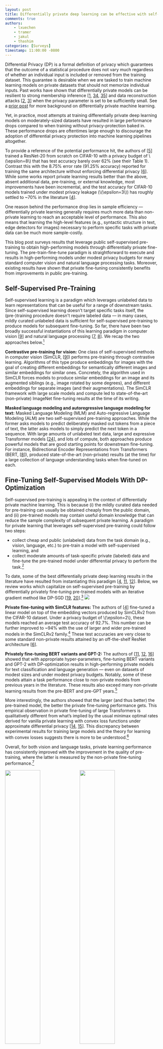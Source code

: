 ```yaml
---
layout: post
title: Differentially private deep learning can be effective with self-supervised models
comments: true
authors: 
    - lxuechen
    - tramer
    - jakul
    - thashim
categories: [Surveys]
timestamp: 11:00:00 -0800
---
```


Differential Privacy (DP) is a formal definition of privacy which guarantees that the outcome of a statistical procedure does not vary much regardless of whether an individual input is included or removed from the training dataset. 
This guarantee is desirable when we are tasked to train machine learning models on private datasets that should not memorize individual inputs. 
Past works have shown that differentially private models can be resilient to strong membership inference [[1](https://proceedings.mlr.press/v37/kairouz15.html), [34](https://ieeexplore.ieee.org/abstract/document/9519424), [35](https://proceedings.neurips.cc/paper/2020/hash/fc4ddc15f9f4b4b06ef7844d6bb53abf-Abstract.html)] and data reconstruction attacks [[2](https://www.usenix.org/conference/usenixsecurity19/presentation/carlini), [3](https://arxiv.org/abs/2201.12383)] when the privacy parameter is set to be sufficiently small. 
See a [prior post](https://differentialprivacy.org/how-to-deploy-ml-with-dp/) for more background on differentially private machine learning.

Yet, in practice, most attempts at training differentially private deep learning models on moderately-sized datasets have resulted in large performance drops compared to when training without privacy-protection baked in. 
These performance drops are oftentimes large enough to discourage the adoption of differential privacy protection into machine learning pipelines altogether. 

To provide a reference of the potential performance hit, the authors of [[5](https://arxiv.org/abs/2102.12677)] trained a ResNet-20 from scratch on CIFAR-10 with a privacy budget of \\\(\epsilon=8\\\) that has test accuracy barely over 62% (see their Table 1). 
Contrast this with the 8.75% error rate (91.25% accuracy) reported for training the same architecture without enforcing differential privacy [[6](https://openaccess.thecvf.com/content_cvpr_2016/html/He_Deep_Residual_Learning_CVPR_2016_paper.html)]. 
While some works report private learning results better than the above, absent additional data, pre-training, or external knowledge, most improvements have been incremental, and the test accuracy for CIFAR-10 models trained under modest privacy leakage (\\\(\epsilon=3\\\)) has roughly settled to ~70% in the literature [[4](https://arxiv.org/abs/2011.11660)]. 

One reason behind the performance drop lies in sample efficiency — differentially private learning generally requires much more data than non-private learning to reach an acceptable level of performance. 
This also means that learning the high-level features (e.g., syntactic structure in text, edge detectors for images) necessary to perform specific tasks with private data can be much more sample-costly. 

This blog post surveys results that leverage public self-supervised pre-training to obtain high-performing models through differentially private fine-tuning.
The pre-train-fine-tune paradigm is straightforward to execute and results in high-performing models under modest privacy budgets for many standard computer vision and natural language processing tasks. 
Moreover, existing results have shown that private fine-tuning consistently benefits from improvements in public pre-training. 

## Self-Supervised Pre-Training

Self-supervised learning is a paradigm which leverages unlabeled data to learn representations that can be useful for a range of downstream tasks.
Since self-supervised learning doesn't target specific tasks itself, 
the (pre-)training procedure doesn't require labeled data — in many cases, mildly curated unlabeled data is sufficient for self-supervised pre-training to produce models for subsequent fine-tuning. 
So far, there have been two broadly successful instantiations of this learning paradigm in computer vision [[9](http://proceedings.mlr.press/v119/chen20j.html)] and natural language processing [[7](https://www.cs.ubc.ca/~amuham01/LING530/papers/radford2018improving.pdf), [8](https://arxiv.org/abs/1810.04805)]. 
We recap the two approaches below.[^1]

**Contrastive pre-training for vision:** 
One class of self-supervised methods in computer vision (SimCLR, [[9](http://proceedings.mlr.press/v119/chen20j.html)]) performs pre-training through contrastive learning. 
Algorithms of this type produce embeddings for images with the goal of creating different embeddings for semantically different images and similar embeddings for similar ones. 
Concretely, the algorithm used in SimCLR forces models to produce similar embeddings for an image and its augmented siblings (e.g., image rotated by some degrees), 
and different embeddings for separate images (and their augmentations). 
The SimCLR framework with large scale models and compute led to state-of-the-art (non-private) ImageNet fine-tuning results at the time of its writing. 

**Masked language modeling and autoregressive language modeling for text:** 
Masked Language Modeling (MLM) and Auto-regressive Language Modeling (ALM) are two self-supervised pre-training approaches. 
While the former asks models to predict deliberately masked out tokens from a piece of text, the latter asks models to simply predict the next token in a sequence. 
With large amounts of unlabeled text data, large and expressive Transformer models [[24](https://proceedings.neurips.cc/paper/2017/hash/3f5ee243547dee91fbd053c1c4a845aa-Abstract.html)], and lots of compute, both approaches produce powerful models that are good starting points for downstream fine-tuning. 
For instance, Bidirectional Encoder Representations from Transformers (BERT, [[8](https://arxiv.org/abs/1810.04805)]), produced state-of-the-art (non-private) results (at the time) for a large collection of language understanding tasks when fine-tuned on each. 

## Fine-Tuning Self-Supervised Models With DP-Optimization
Self-supervised pre-training is appealing in the context of differentially private machine learning. 
This is because (i) the mildly curated data needed for pre-training can usually be obtained cheaply from the public domain, and (ii) pre-trained models may contain useful domain knowledge that can reduce the sample complexity of subsequent private learning. 
A paradigm for private learning that leverages self-supervised pre-training could follow two steps:

- collect cheap and public (unlabeled) data from the task domain (e.g., vision, language, etc.) to pre-train a model with self-supervised learning, and
- collect moderate amounts of task-specific private (labeled) data and fine-tune the pre-trained model under differential privacy to perform the task.[^2]

To date, some of the best differentially private deep learning results in the literature have resulted from instantiating this paradigm [[4](https://arxiv.org/abs/2011.11660), [11](https://arxiv.org/abs/2110.05679), [12](https://arxiv.org/abs/2110.06500)].
Below, we review works which capitalize on self-supervised pre-training by differentially privately fine-tuning pre-trained models with an iterative gradient method like DP-SGD [[19](https://dl.acm.org/doi/abs/10.1145/2976749.2978318), [20](https://ieeexplore.ieee.org/abstract/document/6736861)].[^3]
![](/images/fine-tuning-paradigm.png)

**Private fine-tuning with SimCLR features:** 
The authors of [[4](https://arxiv.org/abs/2011.11660)] fine-tuned a linear model on top of the embedding vectors produced by SimCLRv2 from the CIFAR-10 dataset. Under a privacy budget of \\\(\epsilon=2\\\), 
these models reached an average test accuracy of 92.7%. This number can be further improved to ~94% with the use of larger and wider pre-trained models in the SimCLRv2 family.[^4] 
These test accuracies are very close to some standard non-private results attained by an off-the-shelf ResNet architecture [[6](https://openaccess.thecvf.com/content_cvpr_2016/html/He_Deep_Residual_Learning_CVPR_2016_paper.html)]. 

**Privately fine-tuning BERT variants and GPT-2:** 
The authors of [[11](https://arxiv.org/abs/2110.05679), [12](https://arxiv.org/abs/2110.06500), [16](http://proceedings.mlr.press/v139/yu21f.html)] showed that with appropriate hyper-parameters, fine-tuning BERT variants and GPT-2 with DP-optimization results in high-performing private models for text classification and language generation — even on datasets of modest sizes and under modest privacy budgets. 
Notably, some of these models attain a task performance close to non-private models from previous years in the literature. 
These results also exceed many non-private learning results from the pre-BERT and pre-GPT years.[^5]

More interestingly, the authors showed that the larger (and thus better) the pre-trained model, the better the private fine-tuning performance gets. 
This empirical observation in private fine-tuning of large Transformers is qualitatively different from what’s implied by the usual minimax optimal rates derived for vanilla private learning with convex loss functions under approximate differential privacy [[14](https://ieeexplore.ieee.org/abstract/document/6979031), [15](https://proceedings.neurips.cc/paper/2019/hash/3bd8fdb090f1f5eb66a00c84dbc5ad51-Abstract.html)]. 
This discrepancy between experimental results for training large models and the theory for learning with convex losses suggests there is more to be understood.[^6]

Overall, for both vision and language tasks, private learning performance has consistently improved with the improvement in the quality of pre-training, 
where the latter is measured by the non-private fine-tuning performance.[^7]

<p float="left">
  <img src="../images/figure1_classification.png" width="48%" />
  <img src="../images/figure1_generation.png" width="48%" /> 
  <caption>Figure 1: Privately fine-tuning better (and larger) pre-trained models lead to consistently improving performance for text classification and language generation. 
Left: text classification on MNLI [<a href="https://arxiv.org/abs/1704.05426">25</a>]. Right: language generation on E2E [<a href="https://arxiv.org/abs/1706.09254">26</a>].</caption>
</p>

## Conclusion and Outlook

We surveyed recent works in the literature that obtained highly performant private machine learning models leveraging self-supervised pre-training. 
Common to these results is the trend that the performance of private learning consistently improved with the quality of public pre-training. 
We therefore anticipate that the general paradigm may be useful in additional settings (e.g., federated learning) and tasks (e.g., private synthetic image generation), and lead to better private learning results. 

We have thus far assumed that the data for public pre-training can be cheaply obtained.
This, however, does not imply that determining whether a particular source of data is appropriate for public pre-training is an easy problem.
Using publicly available data is not necessarily risk-free in terms of privacy.
For instance, the authors of [[33](https://www.usenix.org/conference/usenixsecurity21/presentation/carlini-extracting)] were able to extract personally identifiable information from a GPT-2 model pre-trained on data scraped from the public internet.

Self-supervised pre-training has led to progress in private deep learning, but leveraging pre-trained models alone will not address several fundamental challenges to differentially private learning.
First and foremost, the datasets of machine learning tasks may be sampled from long-tailed distributions [[21](https://proceedings.neurips.cc/paper/2020/hash/1e14bfe2714193e7af5abc64ecbd6b46-Abstract.html)]. 
When privately trained on such datasets, a machine learning model may fail to acquire the learning signal necessary to perform accurate predictions for examples on the tail [[28](https://dl.acm.org/doi/abs/10.1145/3442188.3445934)] or from underrepresented (sub)populations [[29](https://proceedings.neurips.cc/paper/2019/hash/fc0de4e0396fff257ea362983c2dda5a-Abstract.html)]. 
Second, many machine learning problems are in a domain where public data (even unlabeled data) may be sparse, e.g., medical imaging. 
Developing refined versions of the pre-train-fine-tune approach for problems from these domains is an interesting avenue for future work.

Lastly, differential privacy as one specific definition of privacy may not capture all that’s desired for privacy in reality. 
For instance, while differentially private algorithms naturally give machine unlearning guarantees [[30](https://ieeexplore.ieee.org/abstract/document/9519428), [32](https://ieeexplore.ieee.org/abstract/document/7163042)], tailored unlearning algorithms tend to have higher capacities of unlearning [[31](https://proceedings.neurips.cc/paper/2021/hash/9627c45df543c816a3ddf2d8ea686a99-Abstract.html)].
In addition, what constitutes a record in the differential privacy framework can oftentimes be unclear. 
Inappropriately defined example boundaries can create correlated records which cause differential privacy guarantees to degrade [[22](https://arxiv.org/abs/1603.01508)].
Moreover, differential privacy guarantees won't directly prevent the inference of private data outside the original context [[23](https://heinonline.org/hol-cgi-bin/get_pdf.cgi?handle=hein.journals/washlr79&section=16)]. 
These are fundamental limitations of differential privacy which improvements to differentially private learning won't touch on.

[^1]: Authors of [[18](https://arxiv.org/abs/2108.07258)] framed these self-supervised models which are trained on broad data at scale that are adaptable to a wide range of downstream tasks as “foundation models.”

[^2]: The idea of privately fine-tuning a publicly pre-trained model certainly isn’t new. One of the first differentially private deep learning papers [[19](https://arxiv.org/abs/1607.00133)] considered an experiment which fine-tuned convolutional nets on CIFAR-10 which were pre-trained on CIFAR-100. Results on privately fine-tuning *self-supervised* models are, on the other hand, more recent. Covering these results is our main focus here.

[^3]: Blue and pink sphere avatars taken from [[18](https://arxiv.org/abs/2108.07258)]. Credit to [Drew A. Hudson](https://cs.stanford.edu/~dorarad/) for making these. 

[^4]: Unpublished result.

[^5]: Hyper-parameters that work well for non-private learning typically aren't those that work best for differentially private learning [[27](https://openreview.net/pdf?id=rJg851rYwH)]. It’s crucial to use a large batch size, a small clipping norm, an appropriate learning rate, and a reasonably large number of training epochs to obtain the mentioned private learning results [[11](https://arxiv.org/abs/2110.05679)]. 

[^6]: In practice, past works have presented mixed results on whether larger models would yield better performance. While some showed that using more filters in a convolutional network can degrade the performance of private learning after some threshold [[27](https://openreview.net/pdf?id=rJg851rYwH)], others showed that a larger model can outperform a smaller model from a different model family [[4](https://arxiv.org/abs/2011.11660)]. Note these results are conditioned on their particular hyperparameter choices. 

[^7]: Since the pre-training data for large language models are oftentimes collected through large scale web scraping (e.g., WebText), a common concern is that some training and test instances for downstream tasks may already appear in the pre-training data. Self-supervised pre-training therefore can give models an opportunity to “see” this data even before they are privately fine-tuned. Authors of [[17](https://d4mucfpksywv.cloudfront.net/better-language-models/language_models_are_unsupervised_multitask_learners.pdf)] confirmed that there is a 1-6% overlap between the test set of many natural language processing tasks and the pre-training data they collected (WebText); these common tasks, however, don't include those studied by authors of [[11](https://arxiv.org/abs/2110.05679)]. The numbers suggest a possibility that existing private fine-tuning results in the literature could be slightly inflated compared to when the pre-training data didn’t contain any instance for any downstream task for which evaluation was performed. 

## Acknowledgements

The authors thank Nicolas Papernot and Gautam Kamath for detailed feedback and edit suggestions. 

---

## References
[1] Rahman MA, Rahman T, Laganière R, Mohammed N, Wang Y. Membership Inference Attack against Differentially Private Deep Learning Model. Trans. Data Priv.. 2018 Apr 1;11(1):61-79.

[2] Carlini N, Liu C, Erlingsson Ú, Kos J, Song D. The secret sharer: Evaluating and testing unintended memorization in neural networks. In 28th USENIX Security Symposium (USENIX Security 19) 2019 (pp. 267-284).

[3] Guo C, Karrer B, Chaudhuri K, van der Maaten L. Bounding Training Data Reconstruction in Private (Deep) Learning. arXiv preprint arXiv:2201.12383. 2022 Jan 28.

[4] Tramer F, Boneh D. Differentially private learning needs better features (or much more data). arXiv preprint arXiv:2011.11660. 2020 Nov 23.

[5] Yu D, Zhang H, Chen W, Liu TY. Do not let privacy overbill utility: Gradient embedding perturbation for private learning. arXiv preprint arXiv:2102.12677. 2021 Feb 25.

[6] He K, Zhang X, Ren S, Sun J. Deep residual learning for image recognition. InProceedings of the IEEE conference on computer vision and pattern recognition 2016 (pp. 770-778).

[7] Radford A, Narasimhan K, Salimans T, Sutskever I. Improving language understanding by generative pre-training.

[8] Devlin J, Chang MW, Lee K, Toutanova K. Bert: Pre-training of deep bidirectional transformers for language understanding. arXiv preprint arXiv:1810.04805. 2018 Oct 11.

[9] Chen T, Kornblith S, Norouzi M, Hinton G. A simple framework for contrastive learning of visual representations. InInternational conference on machine learning 2020 Nov 21 (pp. 1597-1607). PMLR.

[10] Li XL, Liang P. Prefix-tuning: Optimizing continuous prompts for generation. arXiv preprint arXiv:2101.00190. 2021 Jan 1.

[11] Li X, Tramer F, Liang P, Hashimoto T. Large language models can be strong differentially private learners. arXiv preprint arXiv:2110.05679. 2021 Oct 12.

[12] Yu D, Naik S, Backurs A, Gopi S, Inan HA, Kamath G, Kulkarni J, Lee YT, Manoel A, Wutschitz L, Yekhanin S. Differentially private fine-tuning of language models. arXiv preprint arXiv:2110.06500. 2021 Oct 13.

[13] Liu Y, Ott M, Goyal N, Du J, Joshi M, Chen D, Levy O, Lewis M, Zettlemoyer L, Stoyanov V. Roberta: A robustly optimized bert pretraining approach. arXiv preprint arXiv:1907.11692. 2019 Jul 26.

[14] Bassily R, Smith A, Thakurta A. Private empirical risk minimization: Efficient algorithms and tight error bounds. In2014 IEEE 55th Annual Symposium on Foundations of Computer Science 2014 Oct 18 (pp. 464-473). IEEE.

[15] Bassily R, Feldman V, Talwar K, Guha Thakurta A. Private stochastic convex optimization with optimal rates. Advances in Neural Information Processing Systems. 2019;32.

[16] Yu D, Zhang H, Chen W, Yin J, Liu TY. Large scale private learning via low-rank reparametrization. InInternational Conference on Machine Learning 2021 Jul 1 (pp. 12208-12218). PMLR.

[17] Radford A, Wu J, Child R, Luan D, Amodei D, Sutskever I. Language models are unsupervised multitask learners. OpenAI blog. 2019 Feb 24;1(8):9.

[18] Bommasani R, Hudson DA, Adeli E, Altman R, Arora S, von Arx S, Bernstein MS, Bohg J, Bosselut A, Brunskill E, Brynjolfsson E, et al. On the opportunities and risks of foundation models. arXiv preprint arXiv:2108.07258. 2021 Aug 16.

[19] Abadi M, Chu A, Goodfellow I, McMahan HB, Mironov I, Talwar K, Zhang L. Deep learning with differential privacy. InProceedings of the 2016 ACM SIGSAC conference on computer and communications security 2016 Oct 24 (pp. 308-318).

[20] Song S, Chaudhuri K, Sarwate AD. Stochastic gradient descent with differentially private updates. In2013 IEEE Global Conference on Signal and Information Processing 2013 Dec 3 (pp. 245-248). IEEE.

[21] Feldman V, Zhang C. What neural networks memorize and why: Discovering the long tail via influence estimation. Advances in Neural Information Processing Systems. 2020;33:2881-91.

[22] Ghosh A, Kleinberg R. Inferential privacy guarantees for differentially private mechanisms. arXiv preprint arXiv:1603.01508. 2016 Mar 4.

[23] Nissenbaum H. Privacy as contextual integrity. Wash. L. Rev.. 2004;79:119.

[24] Vaswani A, Shazeer N, Parmar N, Uszkoreit J, Jones L, Gomez AN, Kaiser Ł, Polosukhin I. Attention is all you need. Advances in neural information processing systems. 2017;30.

[25] Williams A, Nangia N, Bowman SR. A broad-coverage challenge corpus for sentence understanding through inference. arXiv preprint arXiv:1704.05426. 2017 Apr 18.

[26] Novikova J, Dušek O, Rieser V. The E2E dataset: New challenges for end-to-end generation. arXiv preprint arXiv:1706.09254. 2017 Jun 28.

[27] Papernot N, Chien S, Song S, Thakurta A, Erlingsson U. Making the shoe fit: Architectures, initializations, and tuning for learning with privacy.

[28] Suriyakumar VM, Papernot N, Goldenberg A, Ghassemi M. Chasing your long tails: Differentially private prediction in health care settings. InProceedings of the 2021 ACM Conference on Fairness, Accountability, and Transparency 2021 Mar 3 (pp. 723-734).

[29] Bagdasaryan E, Poursaeed O, Shmatikov V. Differential privacy has disparate impact on model accuracy. Advances in Neural Information Processing Systems. 2019;32.

[30] Bourtoule L, Chandrasekaran V, Choquette-Choo CA, Jia H, Travers A, Zhang B, Lie D, Papernot N. Machine unlearning. In2021 IEEE Symposium on Security and Privacy (SP) 2021 May 24 (pp. 141-159). IEEE.

[31] Sekhari A, Acharya J, Kamath G, Suresh AT. Remember what you want to forget: Algorithms for machine unlearning. Advances in Neural Information Processing Systems. 2021 Dec 6;34.

[32] Cao Y, Yang J. Towards making systems forget with machine unlearning. In2015 IEEE Symposium on Security and Privacy 2015 May 17 (pp. 463-480). IEEE.

[33] Carlini N, Tramer F, Wallace E, Jagielski M, Herbert-Voss A, Lee K, Roberts A, Brown T, Song D, Erlingsson U, Oprea A. Extracting training data from large language models. In30th USENIX Security Symposium (USENIX Security 21) 2021 (pp. 2633-2650).

[34] Nasr M, Songi S, Thakurta A, Papemoti N, Carlin N. Adversary instantiation: Lower bounds for differentially private machine learning. In2021 IEEE Symposium on Security and Privacy (SP) 2021 May 24 (pp. 866-882). IEEE.

[35] Jagielski M, Ullman J, Oprea A. Auditing differentially private machine learning: How private is private sgd?. Advances in Neural Information Processing Systems. 2020;33:22205-16.
